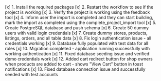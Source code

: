 [x] 1. Install the required packages
[x] 2. Restart the workflow to see if the project is working
[x] 3. Verify the project is working using the feedback tool
[x] 4. Inform user the import is completed and they can start building, mark the import as completed using the complete_project_import tool
[x] 5. Create PostgreSQL database and push schema 
[x] 6. Create 50 dummy users with valid login credentials
[x] 7. Create dummy stores, products, listings, orders, and all table data
[x] 8. Fix login authentication issue - all credentials working
[x] 9. Database fully populated with test data for all roles
[x] 10. Migration completed - application running successfully with working authentication
[x] 11. Fixed database seeding issue and verified demo credentials work
[x] 12. Added cart redirect button for shop owners when products are added to cart - shows "View Cart" button in toast notifications
[x] 13. Fixed database connection issue and successfully seeded with test accounts